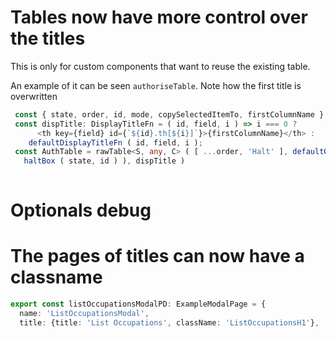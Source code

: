 # Tables now have more control over the titles

This is only for custom components that want to reuse the existing table.

An example of it can be seen `authoriseTable`. Note how the first title is overwritten
```typescript
 const { state, order, id, mode, copySelectedItemTo, firstColumnName } = props
 const dispTitle: DisplayTitleFn = ( id, field, i ) => i === 0 ? 
      <th key={field} id={`${id}.th[${i}]`}>{firstColumnName}</th> : 
    defaultDisplayTitleFn ( id, field, i );
 const AuthTable = rawTable<S, any, C> ( [ ...order, 'Halt' ], defaultOnClick ( props ), defaultOneRowWithGetValue ( getValueForAuthorisedTable ) ( id, order, [], 
   haltBox ( state, id ) ), dispTitle )
   
```
# Optionals debug

# The pages of titles can now have a classname
```typescript
export const listOccupationsModalPD: ExampleModalPage = {
  name: 'ListOccupationsModal',
  title: {title: 'List Occupations', className: 'ListOccupationsH1'},
```